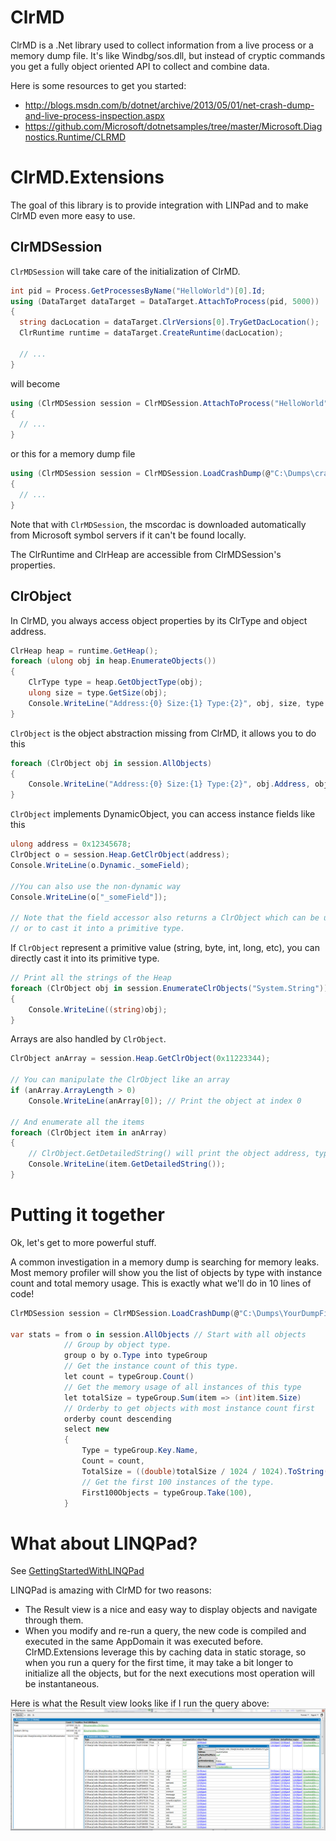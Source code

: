 # ClrMD

ClrMD is a .Net library used to collect information from a live process or a memory dump file. It's like Windbg/sos.dll,
but instead of cryptic commands you get a fully object oriented API to collect and combine data.

Here is some resources to get you started:
 - http://blogs.msdn.com/b/dotnet/archive/2013/05/01/net-crash-dump-and-live-process-inspection.aspx
 - https://github.com/Microsoft/dotnetsamples/tree/master/Microsoft.Diagnostics.Runtime/CLRMD


# ClrMD.Extensions

The goal of this library is to provide integration with LINPad and to make ClrMD even more easy to use.

## ClrMDSession

`ClrMDSession` will take care of the initialization of ClrMD.

```c#
int pid = Process.GetProcessesByName("HelloWorld")[0].Id;
using (DataTarget dataTarget = DataTarget.AttachToProcess(pid, 5000))
{
  string dacLocation = dataTarget.ClrVersions[0].TryGetDacLocation();
  ClrRuntime runtime = dataTarget.CreateRuntime(dacLocation);

  // ...
}
```

will become

```c#
using (ClrMDSession session = ClrMDSession.AttachToProcess("HelloWorld"))
{
  // ...
}
```

or this for a memory dump file

```c#
using (ClrMDSession session = ClrMDSession.LoadCrashDump(@"C:\Dumps\crash.dmp"))
{
  // ...
}
```

Note that with `ClrMDSession`, the mscordac is downloaded automatically from Microsoft symbol servers
if it can't be found locally.

The ClrRuntime and ClrHeap are accessible from ClrMDSession's properties.


## ClrObject

In ClrMD, you always access object properties by its ClrType and object address.

```c#
ClrHeap heap = runtime.GetHeap();
foreach (ulong obj in heap.EnumerateObjects())
{
    ClrType type = heap.GetObjectType(obj);
    ulong size = type.GetSize(obj);
    Console.WriteLine("Address:{0} Size:{1} Type:{2}", obj, size, type.Name);
}
```

`ClrObject` is the object abstraction missing from ClrMD, it allows you to do this

```c#
foreach (ClrObject obj in session.AllObjects)
{
    Console.WriteLine("Address:{0} Size:{1} Type:{2}", obj.Address, obj.Size, obj.TypeName);
}
```

`ClrObject` implements DynamicObject, you can access instance fields like this

```c#
ulong address = 0x12345678;
ClrObject o = session.Heap.GetClrObject(address);
Console.WriteLine(o.Dynamic._someField);

//You can also use the non-dynamic way
Console.WriteLine(o["_someField"]);

// Note that the field accessor also returns a ClrObject which can be used to access other inner fields
// or to cast it into a primitive type.
```

If `ClrObject` represent a primitive value (string, byte, int, long, etc), you can directly cast it
into its primitive type.

```c#
// Print all the strings of the Heap
foreach (ClrObject obj in session.EnumerateClrObjects("System.String"))
{
    Console.WriteLine((string)obj);
}
```

Arrays are also handled by `ClrObject`.

```c#
ClrObject anArray = session.Heap.GetClrObject(0x11223344);

// You can manipulate the ClrObject like an array
if (anArray.ArrayLength > 0)
    Console.WriteLine(anArray[0]); // Print the object at index 0

// And enumerate all the items
foreach (ClrObject item in anArray)
{
    // ClrObject.GetDetailedString() will print the object address, type and fields
    Console.WriteLine(item.GetDetailedString());
}
```

# Putting it together

Ok, let's get to more powerful stuff. 

A common investigation in a memory dump is searching for memory leaks. Most memory profiler will show you the list
of objects by type with instance count and total memory usage. This is exactly what we'll do in 10 lines of code!

```c#
ClrMDSession session = ClrMDSession.LoadCrashDump(@"C:\Dumps\YourDumpFile.dmp");

var stats = from o in session.AllObjects // Start with all objects
            // Group by object type.
            group o by o.Type into typeGroup
            // Get the instance count of this type.
            let count = typeGroup.Count()
            // Get the memory usage of all instances of this type
            let totalSize = typeGroup.Sum(item => (int)item.Size)
            // Orderby to get objects with most instance count first
            orderby count descending
            select new
            {
                Type = typeGroup.Key.Name,
                Count = count,
                TotalSize = ((double)totalSize / 1024 / 1024).ToString("0.## MB"),
                // Get the first 100 instances of the type.
                First100Objects = typeGroup.Take(100),
            }
```

# What about LINQPad?

See [GettingStartedWithLINQPad](./doc/GettingStartedWithLINQPad.md)

LINQPad is amazing with ClrMD for two reasons:
- The Result view is a nice and easy way to display objects and navigate through them.
- When you modify and re-run a query, the new code is compiled and executed in the same AppDomain it was executed before.
  ClrMD.Extensions leverage this by caching data in static storage, so when you run a query for the first time,
  it may take a bit longer to initialize all the objects, but for the next executions most operation will be instantaneous.

Here is what the Result view looks like if I run the query above:
![LINQPad Preview](./img/LINQPad_Preview.png)
